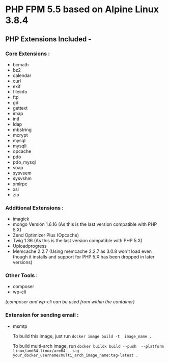 # PHP FPM 5.5 based on Alpine Linux 3.8.4

## PHP Extensions Included -

### Core Extensions :

* bcmath
* bz2
* calendar
* curl
* exif
* fileinfo
* ftp
* gd
* gettext
* imap
* intl
* ldap
* mbstring
* mcrypt
* mysql
* mysqli
* opcache
* pdo
* pdo_mysql
* soap
* sysvsem
* sysvshm
* xmlrpc
* xsl
* zip

### Additional Extensions :

* imagick
* mongo Version 1.6.16 (As this is the last version compatible with PHP 5.X)
* Zend Optimizer Plus (Opcache)
* Twig 1.36 (As this is the last version compatible with PHP 5.X)
* Uploadprogress
* Memcache 2.2.7 (Using memcache 2.2.7 as 3.0.8 won't load even though it installs and support for PHP 5.X has been dropped in later versions)


### Other Tools :
* composer
* wp-cli

<em>(composer and wp-cli can be used from within the container)</em>


### Extension for sending email :

* msmtp

  To build this image, just run
```docker image build -t  image_name .```

  To build multi-arch image, run
```docker buildx build --push  --platform linux/amd64,linux/arm64 --tag your_docker_username/multi_arch_image_name:tag-latest .```
